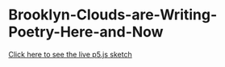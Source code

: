 # Brooklyn-Clouds-are-Writing-Poetry-Here-and-Now

[Click here to see the live p5.js sketch](https://lorcaiscoding.github.io/Brooklyn-Clouds-are-Writing-Poetry-Here-and-Now/Brooklyn%20Clouds%20are%20Writing%20Poetry%20Here%20and%20Now/)
